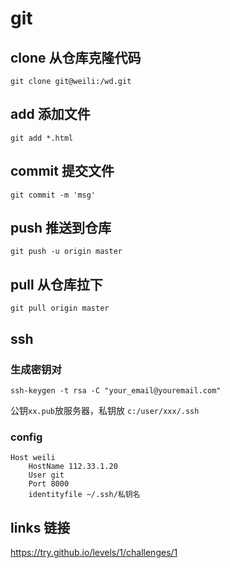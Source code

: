 # git

## clone 从仓库克隆代码
```
git clone git@weili:/wd.git
```

## add 添加文件
```
git add *.html
```

## commit 提交文件
```
git commit -m 'msg'
```

## push 推送到仓库
```
git push -u origin master
```

## pull 从仓库拉下
```
git pull origin master
```

## ssh
### 生成密钥对
```
ssh-keygen -t rsa -C "your_email@youremail.com"
```
公钥`xx.pub`放服务器，私钥放 `c:/user/xxx/.ssh`

### config
```
Host weili
    HostName 112.33.1.20
    User git
    Port 8000
    identityfile ~/.ssh/私钥名
```

## links 链接
https://try.github.io/levels/1/challenges/1
